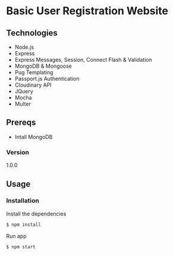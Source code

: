 # Basic User Registration Website

## Technologies
* Node.js
* Express
* Express Messages, Session, Connect Flash & Validation
* MongoDB & Mongoose
* Pug Templating
* Passport.js Authentication
* Cloudinary API
* JQuery
* Mocha
* Multer

## Prereqs
- Intall MongoDB

### Version
1.0.0

## Usage


### Installation

Install the dependencies

```sh
$ npm install
```
Run app

```sh
$ npm start
